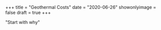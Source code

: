 +++
title = "Geothermal Costs"
date = "2020-06-26"
showonlyimage = false
draft = true
+++

"Start with why"
<!--more-->

